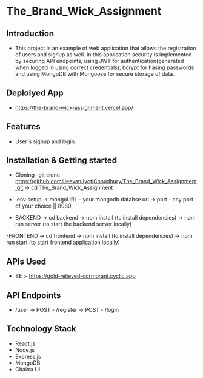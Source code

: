 # The_Brand_Wick_Assignment

## Introduction

- This project is an example of web application that allows the registration of users and signup as well. In this application security is implemented by securing API endpoints, using JWT for authentication(generated when logged in using correct credentials), bcrypt for hasing passwords and using MongoDB with Mongoose for secure storage of data.

## Deplolyed App

- https://the-brand-wick-assignment.vercel.app/

## Features

- User's signup and login.

## Installation & Getting started

- Cloning- git clone https://github.com/JeevanJyotiChoudhury/The_Brand_Wick_Assignment.git
  -> cd The_Brand_Wick_Assignment

- .env setup
  -> mongoURL - your mongodb databse url
  -> port - any port of your choice || 8080

- BACKEND
  -> cd backend
  -> npm install (to install dependencies)
  -> npm run server (to start the backend server locally)

-FRONTEND
-> cd frontend
-> npm install (to install dependencies)
-> npm run start (to start frontend application locally)

## APIs Used

- BE :- https://gold-relieved-cormorant.cyclic.app

## API Endpoints

- /user
  -> POST - /register
  -> POST - /login

## Technology Stack

- React.js
- Node.js
- Express.js
- MongoDB
- Chakra UI
